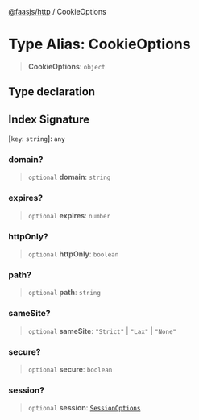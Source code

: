 [@faasjs/http](../README.md) / CookieOptions

# Type Alias: CookieOptions

> **CookieOptions**: `object`

## Type declaration

## Index Signature

\[`key`: `string`\]: `any`

### domain?

> `optional` **domain**: `string`

### expires?

> `optional` **expires**: `number`

### httpOnly?

> `optional` **httpOnly**: `boolean`

### path?

> `optional` **path**: `string`

### sameSite?

> `optional` **sameSite**: `"Strict"` \| `"Lax"` \| `"None"`

### secure?

> `optional` **secure**: `boolean`

### session?

> `optional` **session**: [`SessionOptions`](SessionOptions.md)
